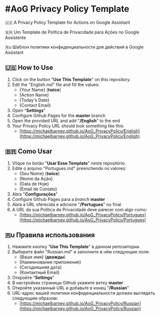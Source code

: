 
# #AoG Privacy Policy Template
🇺🇸 A Privacy Policy Template for Actions on Google Assistant

🇧🇷 Um Template de Política de Privacidade para Ações no Google Assistente

🇷u Шаблон политики конфиденциальности для действий в Google Assistant

## 🇺🇸 How to Use
1.  Click on the button "**Use This Template**"  on this repository.
2. Edit the "English.md" file and fill the values:
	- {Your Name} (**twice**)
	- {Action Name}
	- {Today's Date}
	- {Contact Email}
3. Open "**Settings**"
4. Configure Github Pages for the **master** branch
5. Open the provided URL and add "**/English**" to the end
6. Your Privacy Policy URL should look something like this:
	- [https://michaelbarney.github.io/AoG_PrivacyPolicy/English](https://michaelbarney.github.io/AoG_PrivacyPolicy/English)
## 🇧🇷 Como Usar
1.  Vlique no botão "**Usar Esse Template**"  neste repositório.
2. Edite o arquivo "Portugues.md" preenchendo os valores:
	- {Seu Nome} (**twice**)
	- {Nome da Ação}
	- {Data de Hoje}
	- {Email de Contato}
3. Abra "**Configurações**"
4. Configure Github Pages para a *branch* **master**
5. Abra a URL oferecida e adicione "**/Portugues**" no final
6. A URL da sua Política de Privacidade deve parecer com algo como:
	- [https://michaelbarney.github.io/AoG_PrivacyPolicy/Portugues](https://michaelbarney.github.io/AoG_PrivacyPolicy/Portugues)
## 🇷u Правила использования
1.  Нажмите кнопку "**Use This Template**" в данном репозитории.
2. Выберите файл "Russian.md" и заполните в нём следующие поля:
	- {Ваше имя} (**дважды**)
	- {Наименование приложения}
	- {Сегодняшняя дата}
	- {Контактный Email}
3. Откройте "**Settings**"
4. В настройках страницы Github укажите ветку **master** 
5. Откройте указанный URL и добавьте в конец "**/Russian**"
6. URL-адрес вашей политики конфиденциальности должен выглядеть следующим образом:
	- [https://michaelbarney.github.io/AoG_PrivacyPolicy/Russian](https://michaelbarney.github.io/AoG_PrivacyPolicy/Russian)

